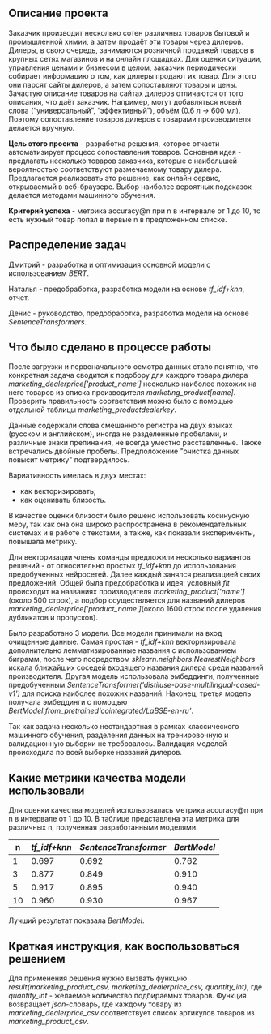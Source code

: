 ## Описание проекта
Заказчик производит несколько сотен различных товаров бытовой и промышленной химии, а затем продаёт эти товары через дилеров. Дилеры, в свою очередь, занимаются розничной продажей товаров в крупных сетях магазинов и на онлайн площадках. Для оценки ситуации, управления ценами и бизнесом в целом, заказчик периодически собирает информацию о том, как дилеры продают их товар. Для этого они парсят сайты дилеров, а затем сопоставляют товары и цены. Зачастую описание товаров на сайтах дилеров отличаются от того описания, что даёт заказчик. Например, могут добавляться новый слова (“универсальный”, “эффективный”), объём (0.6 л -> 600 мл). Поэтому сопоставление товаров дилеров с товарами производителя делается вручную.

**Цель этого проекта** - разработка решения, которое отчасти автоматизирует процесс сопоставления товаров. Основная идея - предлагать несколько товаров заказчика, которые с наибольшей вероятностью соответствуют размечаемому товару дилера. Предлагается реализовать это решение, как онлайн сервис, открываемый в веб-браузере. Выбор наиболее вероятных подсказок делается методами машинного обучения.

**Критерий успеха** - метрика accuracy@n при n в интервале от 1 до 10, то есть нужный товар попал в первые n в предложенном списке.

## Распределение задач

Дмитрий - разработка и оптимизация основной модели с использованием *BERT*.

Наталья - предобработка, разработка модели на основе *tf_idf+knn*, отчет.

Денис - руководство, предобработка, разработка модели на основе *SentenceTransformers*.

## Что было сделано в процессе работы

После загрузки и первоначального осмотра данных стало понятно, что конкретная задача сводится к подобору для каждого товара дилера *marketing_dealerprice['product_name']* несколько наиболее похожих на него товаров из списка производителя *marketing_product[name]*. Проверить правильность соответствия можно было с помощью отдельной таблицы *marketing_productdealerkey*. 

Данные содержали слова смешанного регистра на двух языках (русском и английском), иногда не разделенные пробелами, и различные знаки препинания, не всегда уместно расставленные. Также встречались двойные пробелы. Предположение "очистка данных повысит метрику" подтвердилось. 

Вариативность имелась в двух местах:
- как векторизировать;
- как оценивать близость.

В качестве оценки близости было решено использовать косинусную меру, так как она она широко распространена в рекомендательных системах и в работе с текстами, а также, как показали эксперименты, повышала метрику.

Для векторизации члены команды предложили несколько вариантов решений - от относительно простых *tf_idf+knn* до использования предобученных нейросетей. Далее каждый занялся реализацией своих предложений. Общей была предобработка и идея: условный *fit* происходит на названиях производителя *marketing_product['name']*(около 500 строк), а подбор осуществляется для названий дилеров *marketing_dealerprice['product_name']*(около 1600 строк после удаления дубликатов и пропусков).

Было разработано 3 модели. Все модели принимали на вход очищенные данные.
Самая простая - *tf_idf+knn* векторизировала дополнительно лемматизированные названия с использованием биграмм, после чего посредством *sklearn.neighbors.NearestNeighbors* искала ближайших соседей входящего названия дилера среди названий производителя.
Другая модель использовала эмбеддинги, полученные предобученным *SentenceTransformer('distiluse-base-multilingual-cased-v1')* для поиска наиболее похожих названий. Наконец, третья модель получала эмбеддинги с помощью *BertModel.from_pretrained'cointegrated/LaBSE-en-ru'*.

Так как задача несколько нестандартная в рамках классического машинного обучения, разделения данных на тренировочную и валидационную выборки не требовалось. Валидация моделей происходила по всей выборке названий дилеров.

## Какие метрики качества модели использовали

Для оценки качества моделей использовалась метрика accuracy@n при n в интервале от 1 до 10. В таблице представлена эта метрика для различных n, полученная разработанными моделями.

|n|*tf_idf+knn*|*SentenceTransformer*|*BertModel*|
|-|-|-|-|
|1|0.697|0.692|0.762|
|3|0.877|0.849|0.910|
|5|0.917|0.895|0.940|
|10|0.960|0.930|0.967|

Лучший результат показала *BertModel*.

## Краткая инструкция, как воспользоваться решением

Для применения решения нужно вызвать функцию *result(marketing_product_csv, marketing_dealerprice_csv, quantity_int)*, где *quantity_int* - желаемое количество подбираемых товаров. Функция возвращает *json*-словарь, где каждому товару из *marketing_dealerprice_csv* соответствует список артикулов товаров из *marketing_product_csv*.
